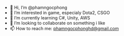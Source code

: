 - 👋 Hi, I’m @phamngocphong
- 👀 I’m interested in game, especialy Dota2, CSGO
- 🌱 I’m currently learning C#, Unity, AWS
- 💞️ I’m looking to collaborate on something i like
- 📫 How to reach me: phamngocphonghd@gmail.com

<!---
phamngocphong/phamngocphong is a ✨ special ✨ repository because its `README.md` (this file) appears on your GitHub profile.
You can click the Preview link to take a look at your changes.
--->
